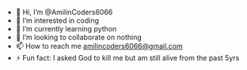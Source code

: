 - 👋 Hi, I’m @AmilinCoders6066
- 👀 I’m interested in coding
- 🌱 I’m currently learning python
- 💞️ I’m looking to collaborate on nothing
- 📫 How to reach me amilincoders6066@gmail.com
- ⚡ Fun fact: I asked God to kill me but am still alive from the past 5yrs

<!---
AmilinCoders6066/AmilinCoders6066 is a ✨ special ✨ repository because its `README.md` (this file) appears on your GitHub profile.
You can click the Preview link to take a look at your changes.
--->
